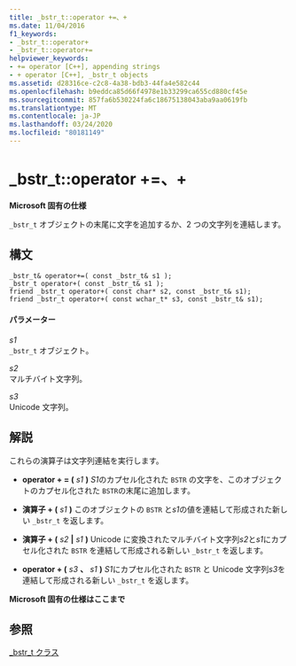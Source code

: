 ```yaml
---
title: _bstr_t::operator +=、+
ms.date: 11/04/2016
f1_keywords:
- _bstr_t::operator+
- _bstr_t::operator+=
helpviewer_keywords:
- += operator [C++], appending strings
- + operator [C++], _bstr_t objects
ms.assetid: d28316ce-c2c8-4a38-bdb3-44fa4e582c44
ms.openlocfilehash: b9eddca85d66f4978e1b33299ca655cd880cf45e
ms.sourcegitcommit: 857fa6b530224fa6c18675138043aba9aa0619fb
ms.translationtype: MT
ms.contentlocale: ja-JP
ms.lasthandoff: 03/24/2020
ms.locfileid: "80181149"
---
```

# <a name="_bstr_toperator--"></a>_bstr_t::operator +=、+

**Microsoft 固有の仕様**

`_bstr_t` オブジェクトの末尾に文字を追加するか、2 つの文字列を連結します。

## <a name="syntax"></a>構文

```
_bstr_t& operator+=( const _bstr_t& s1 );
_bstr_t operator+( const _bstr_t& s1 );
friend _bstr_t operator+( const char* s2, const _bstr_t& s1);
friend _bstr_t operator+( const wchar_t* s3, const _bstr_t& s1);
```

#### <a name="parameters"></a>パラメーター

*s1*<br/>
`_bstr_t` オブジェクト。

*s2*<br/>
マルチバイト文字列。

*s3*<br/>
Unicode 文字列。

## <a name="remarks"></a>解説

これらの演算子は文字列連結を実行します。

- **operator + = (** *s1* **)** *S1*のカプセル化された `BSTR` の文字を、このオブジェクトのカプセル化された `BSTR`の末尾に追加します。

- **演算子 + (** *s1* **)** このオブジェクトの `BSTR` と*s1*の値を連結して形成された新しい `_bstr_t` を返します。

- **演算子 + (** *s2* **&#124;** *s1* **)** Unicode に変換されたマルチバイト文字列*s2*と*s1*にカプセル化された `BSTR` を連結して形成される新しい `_bstr_t` を返します。

- **operator + (** *s3* **、** *s1* **)** *S1*にカプセル化された `BSTR` と Unicode 文字列*s3*を連結して形成される新しい `_bstr_t` を返します。

**Microsoft 固有の仕様はここまで**

## <a name="see-also"></a>参照

[_bstr_t クラス](../cpp/bstr-t-class.md)
